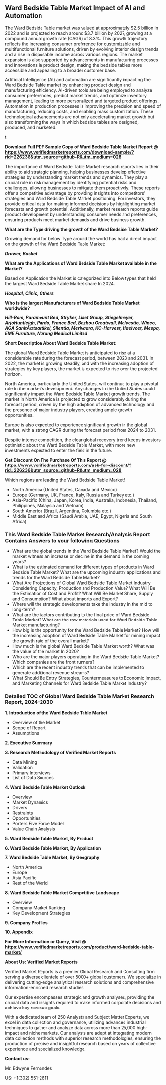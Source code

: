 <h2>Ward Bedside Table Market Impact of AI and Automation</h2><p>The Ward Bedside Table market was valued at approximately $2.5 billion in 2022 and is projected to reach around $3.7 billion by 2027, growing at a compound annual growth rate (CAGR) of 8.3%. This growth trajectory reflects the increasing consumer preference for customizable and multifunctional furniture solutions, driven by evolving interior design trends and a rise in disposable income across various regions. The market expansion is also supported by advancements in manufacturing processes and innovations in product design, making the bedside tables more accessible and appealing to a broader customer base.</p><p>Artificial Intelligence (AI) and automation are significantly impacting the Ward Bedside Table market by enhancing product design and manufacturing efficiency. AI-driven tools are being employed to analyze consumer preferences, predict market trends, and optimize inventory management, leading to more personalized and targeted product offerings. Automation in production processes is improving the precision and speed of manufacturing, reducing costs, and enabling mass customization. These technological advancements are not only accelerating market growth but also transforming the ways in which bedside tables are designed, produced, and marketed.</p>t</p><p id="" class=""><strong>Download Full PDF Sample Copy of Ward Bedside Table Market Report @ <a href="https://www.verifiedmarketreports.com/download-sample/?rid=226236&utm_source=github-R&utm_medium=028" target="_blank">https://www.verifiedmarketreports.com/download-sample/?rid=226236&utm_source=github-R&utm_medium=028</a></strong></p><p>The importance of&nbsp;Ward Bedside Table Market research reports lies in their ability to aid strategic planning, helping businesses develop effective strategies by understanding market trends and dynamics. They play a crucial role in risk management by identifying potential risks and challenges, allowing businesses to mitigate them proactively. These reports offer a competitive advantage by providing insights into competitors' strategies and Ward Bedside Table Market positioning. For investors, they provide critical data for making informed decisions by highlighting market forecasts and growth potential. Additionally, market research reports guide product development by understanding consumer needs and preferences, ensuring products meet market demands and drive business growth.</p><p><strong>What are the&nbsp;Type driving the growth of the Ward Bedside Table Market?</strong></p><p id="" class="">Growing demand for below Type around the world has had a direct impact on the growth of the Ward Bedside Table Market:</p><em><strong>Drawer, Basket</strong></em></p><strong>What are the&nbsp;Applications&nbsp;of Ward Bedside Table Market available in the Market?</strong></p><p id="" class="">Based on Application the Market is categorized into Below types that held the largest Ward Bedside Table Market share In 2024.</p><em><strong>Hospital, Clinic, Others</strong></em></p><strong>Who is the largest Manufacturers of Ward Bedside Table Market worldwide?</strong></p><p><em><strong>Hill-Rom, Paramount Bed, Stryker, Linet Group, Stiegelmeyer, ArjoHuntleigh, Pardo, France Bed, Bazhou Greatwall, Malvestio, Winco, AGA SanitÃ¤tsartikel, Silentia, Merivaara, KC-Harvest, Haelvoet, Mespa, EME Furniture, Narang Medical Limited</strong></em></p><p id="" class=""><strong>Short Description About Ward Bedside Table Market:</strong></p><p>The global Ward Bedside Table Market is anticipated to rise at a considerable rate during the forecast period, between 2023 and 2031. In 2022, the market is growing steadily, and with the increasing adoption of strategies by key players, the market is expected to rise over the projected horizon.</p><p>North America, particularly the United States, will continue to play a pivotal role in the market's development. Any changes in the United States could significantly impact the Ward Bedside Table Market growth trends. The market in North America is projected to grow considerably during the forecast period, driven by the high adoption of advanced technology and the presence of major industry players, creating ample growth opportunities.</p><p>Europe is also expected to experience significant growth in the global market, with a strong CAGR during the forecast period from 2024 to 2031.</p><p>Despite intense competition, the clear global recovery trend keeps investors optimistic about the Ward Bedside Table Market, with more new investments expected to enter the field in the future.</p><p id="" class=""><strong>Get Discount On The Purchase Of This Report @ <a href="https://www.verifiedmarketreports.com/ask-for-discount/?rid=226236&utm_source=github-R&utm_medium=028" target="_blank">https://www.verifiedmarketreports.com/ask-for-discount/?rid=226236&utm_source=github-R&utm_medium=028</a></strong></p>Which regions are leading the Ward Bedside Table Market?</p><ul><li>North America (United States, Canada and Mexico)</li><li>Europe (Germany, UK, France, Italy, Russia and Turkey etc.)</li><li>Asia-Pacific (China, Japan, Korea, India, Australia, Indonesia, Thailand, Philippines, Malaysia and Vietnam)</li><li>South America (Brazil, Argentina, Columbia etc.)</li><li>Middle East and Africa (Saudi Arabia, UAE, Egypt, Nigeria and South Africa)</li></ul><h3 id="" class="">This Ward Bedside Table Market Research/Analysis Report Contains Answers to your following Questions</h3><ul><li>What are the global trends in the Ward Bedside Table Market? Would the market witness an increase or decline in the demand in the coming years?</li><li>What is the estimated demand for different types of products in Ward Bedside Table Market? What are the upcoming industry applications and trends for the Ward Bedside Table Market?</li><li>What Are Projections of Global Ward Bedside Table Market Industry Considering Capacity, Production and Production Value? What Will Be the Estimation of Cost and Profit? What Will Be Market Share, Supply and Consumption? What about imports and Export?</li><li>Where will the strategic developments take the industry in the mid to long-term?</li><li>What are the factors contributing to the final price of Ward Bedside Table Market? What are the raw materials used for Ward Bedside Table Market manufacturing?</li><li>How big is the opportunity for the Ward Bedside Table Market? How will the increasing adoption of Ward Bedside Table Market for mining impact the growth rate of the overall market?</li><li>How much is the global Ward Bedside Table Market worth? What was the value of the market In 2020?</li><li>Who are the major players operating in the Ward Bedside Table Market? Which companies are the front runners?</li><li>Which are the recent industry trends that can be implemented to generate additional revenue streams?</li><li>What Should Be Entry Strategies, Countermeasures to Economic Impact, and Marketing Channels for Ward Bedside Table Market Industry?</li></ul><h3 id="" class="">Detailed TOC of Global Ward Bedside Table Market Research Report, 2024-2030</h3><p id="" class=""><strong>1. Introduction of the Ward Bedside Table Market</strong></p><ul><li>Overview of the Market</li><li>Scope of Report</li><li>Assumptions</li></ul><p id="" class=""><strong>2. Executive Summary</strong></p><p id="" class=""><strong>3. Research Methodology of Verified Market Reports</strong></p><ul><li>Data Mining</li><li>Validation</li><li>Primary Interviews</li><li>List of Data Sources</li></ul><p id="" class=""><strong>4. Ward Bedside Table Market Outlook</strong></p><ul><li>Overview</li><li>Market Dynamics</li><li>Drivers</li><li>Restraints</li><li>Opportunities</li><li>Porters Five Force Model</li><li>Value Chain Analysis</li></ul><p id="" class=""><strong>5. Ward Bedside Table Market, By Product</strong></p><p id="" class=""><strong>6. Ward Bedside Table Market, By Application</strong></p><p id="" class=""><strong>7. Ward Bedside Table Market, By Geography</strong></p><ul><li>North America</li><li>Europe</li><li>Asia Pacific</li><li>Rest of the World</li></ul><p id="" class=""><strong>8. Ward Bedside Table Market Competitive Landscape</strong></p><ul><li>Overview</li><li>Company Market Ranking</li><li>Key Development Strategies</li></ul><p id="" class=""><strong>9. Company Profiles</strong></p><p id="" class=""><strong>10. Appendix</strong></p><p id="" class=""><strong>For More Information or Query, Visit @ <a href="https://www.verifiedmarketreports.com/product/ward-bedside-table-market/" target="_blank">https://www.verifiedmarketreports.com/product/ward-bedside-table-market/</a></strong></p><p id="" class=""><strong>About Us: Verified Market Reports</strong></p><p id="" class="">Verified Market Reports is a premier Global Research and Consulting firm serving a diverse clientele of over 5000+ global customers. We specialize in delivering cutting-edge analytical research solutions and comprehensive information-enriched research studies.</p><p id="" class="">Our expertise encompasses strategic and growth analyses, providing the crucial data and insights required to make informed corporate decisions and achieve key revenue goals.</p><p id="" class="">With a dedicated team of 250 Analysts and Subject Matter Experts, we excel in data collection and governance, utilizing advanced industrial techniques to gather and analyze data across more than 25,000 high-impact and niche markets. Our analysts are adept at integrating modern data collection methods with superior research methodologies, ensuring the production of precise and insightful research based on years of collective experience and specialized knowledge.</p><p id="" class=""><strong>Contact us:</strong></p><p id="" class="">Mr. Edwyne Fernandes</p><p id="" class="">US: +1(302) 551-2611</p>